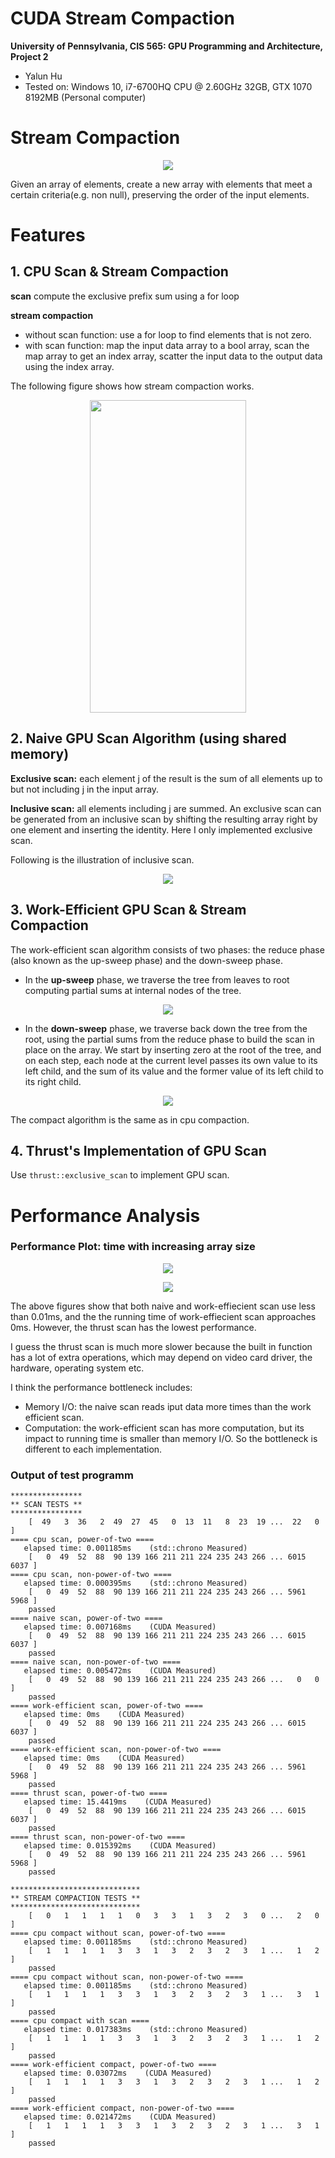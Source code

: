 CUDA Stream Compaction
======================

**University of Pennsylvania, CIS 565: GPU Programming and Architecture, Project 2**

* Yalun Hu
* Tested on: Windows 10, i7-6700HQ CPU @ 2.60GHz 32GB, GTX 1070 8192MB (Personal computer)

# Stream Compaction

<p align="center">
  <img src="img/StreamCompactionOverview.png">
</p>

Given an array of elements, create a new array with elements that meet a certain criteria(e.g. non null), preserving the order of the input elements.

# Features

## 1. CPU Scan & Stream Compaction

**scan**
compute the exclusive prefix sum using a for loop

**stream compaction**
* without scan function: use a for loop to find elements that is not zero.
* with scan function: map the input data array to a bool array, scan the map array to get an index array, scatter the input data to the output data using the index array.

The following figure shows how stream compaction works.

<p align="center">
  <img src="img/Scatter.png" height="500" width="250">
</p>

## 2. Naive GPU Scan Algorithm (using shared memory)

**Exclusive scan:** each element j of the result is the sum of all elements up to but not including j in the input array.

**Inclusive scan:** all elements including j are summed.
An exclusive scan can be generated from an inclusive scan by shifting the resulting array right by one element and inserting the identity. Here I only implemented exclusive scan.

Following is the illustration of inclusive scan.

<p align="center">
  <img src="img/NaiveScan.png">
</p>


## 3. Work-Efficient GPU Scan & Stream Compaction

The work-efficient scan algorithm consists of two phases: the reduce phase (also known as the up-sweep phase) and the down-sweep phase.
* In the **up-sweep** phase, we traverse the tree from leaves to root computing partial sums at internal nodes of the tree.

<p align="center">
  <img src="img/UpSweep.png">
</p>

* In the **down-sweep** phase, we traverse back down the tree from the root, using the partial sums from the reduce phase to build the scan in place on the array.  We start by inserting zero at the root of the tree, and on each step, each node at the current level passes its own value to its left child, and the sum of its value and the former value of its left child to its right child.

<p align="center">
  <img src="img/DownSweep.png">
</p>

The compact algorithm is the same as in cpu compaction.

## 4. Thrust's Implementation of GPU Scan

Use `thrust::exclusive_scan` to implement GPU scan.

# Performance Analysis

### Performance Plot: time with increasing array size

<p align="center">
  <img src="img/TimeChart.png">
</p>
<p align="center">
  <img src="img/TimePlot.png">
</p>

The above figures show that both naive and work-effiecient scan use less than 0.01ms, and the the running time of work-effiecient scan approaches 0ms. However, the thrust scan has the lowest performance.


I guess the thrust scan is much more slower because the built in function has a lot of extra operations, which may depend on video card driver, the hardware, operating system etc.

I think the performance bottleneck includes:
* Memory I/O: the naive scan reads iput data more times than the work efficient scan.
* Computation: the work-efficient scan has more computation, but its impact to running time is smaller than memory I/O.
So the bottleneck is different to each implementation.

### Output of test programm

```
****************
** SCAN TESTS **
****************
    [  49   3  36   2  49  27  45   0  13  11   8  23  19 ...  22   0 ]
==== cpu scan, power-of-two ====
   elapsed time: 0.001185ms    (std::chrono Measured)
    [   0  49  52  88  90 139 166 211 211 224 235 243 266 ... 6015 6037 ]
==== cpu scan, non-power-of-two ====
   elapsed time: 0.000395ms    (std::chrono Measured)
    [   0  49  52  88  90 139 166 211 211 224 235 243 266 ... 5961 5968 ]
    passed
==== naive scan, power-of-two ====
   elapsed time: 0.007168ms    (CUDA Measured)
    [   0  49  52  88  90 139 166 211 211 224 235 243 266 ... 6015 6037 ]
    passed
==== naive scan, non-power-of-two ====
   elapsed time: 0.005472ms    (CUDA Measured)
    [   0  49  52  88  90 139 166 211 211 224 235 243 266 ...   0   0 ]
    passed
==== work-efficient scan, power-of-two ====
   elapsed time: 0ms    (CUDA Measured)
    [   0  49  52  88  90 139 166 211 211 224 235 243 266 ... 6015 6037 ]
    passed
==== work-efficient scan, non-power-of-two ====
   elapsed time: 0ms    (CUDA Measured)
    [   0  49  52  88  90 139 166 211 211 224 235 243 266 ... 5961 5968 ]
    passed
==== thrust scan, power-of-two ====
   elapsed time: 15.4419ms    (CUDA Measured)
    [   0  49  52  88  90 139 166 211 211 224 235 243 266 ... 6015 6037 ]
    passed
==== thrust scan, non-power-of-two ====
   elapsed time: 0.015392ms    (CUDA Measured)
    [   0  49  52  88  90 139 166 211 211 224 235 243 266 ... 5961 5968 ]
    passed

*****************************
** STREAM COMPACTION TESTS **
*****************************
    [   0   1   1   1   1   0   3   3   1   3   2   3   0 ...   2   0 ]
==== cpu compact without scan, power-of-two ====
   elapsed time: 0.001185ms    (std::chrono Measured)
    [   1   1   1   1   3   3   1   3   2   3   2   3   1 ...   1   2 ]
    passed
==== cpu compact without scan, non-power-of-two ====
   elapsed time: 0.001185ms    (std::chrono Measured)
    [   1   1   1   1   3   3   1   3   2   3   2   3   1 ...   3   1 ]
    passed
==== cpu compact with scan ====
   elapsed time: 0.017383ms    (std::chrono Measured)
    [   1   1   1   1   3   3   1   3   2   3   2   3   1 ...   1   2 ]
    passed
==== work-efficient compact, power-of-two ====
   elapsed time: 0.03072ms    (CUDA Measured)
    [   1   1   1   1   3   3   1   3   2   3   2   3   1 ...   1   2 ]
    passed
==== work-efficient compact, non-power-of-two ====
   elapsed time: 0.021472ms    (CUDA Measured)
    [   1   1   1   1   3   3   1   3   2   3   2   3   1 ...   3   1 ]
    passed
```
